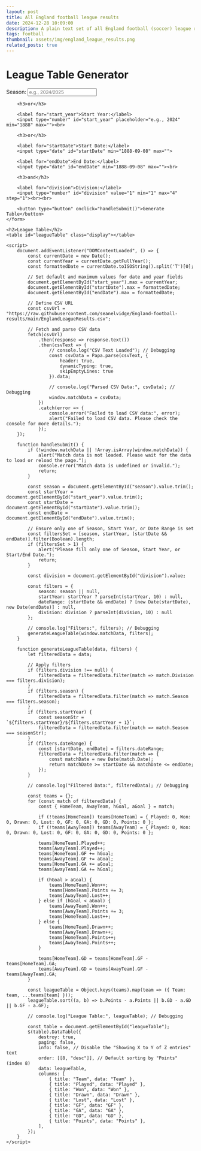 ```yaml
---
layout: post
title: All England football league results
date: 2024-12-28 10:09:00
description: A plain text set of all England football (soccer) league results from 1888 to present.
tags: football
thumbnail: assets/img/england_league_results.png
related_posts: true
---
```


<html lang="en">
<head>
    <meta charset="UTF-8">
    <meta name="viewport" content="width=device-width, initial-scale=1.0">
    <title>League Table Generator</title>
    <script src="https://cdnjs.cloudflare.com/ajax/libs/PapaParse/5.4.1/papaparse.min.js"></script>
    <script src="https://cdn.jsdelivr.net/npm/jquery@3.6.0/dist/jquery.min.js"></script>
    <script src="https://cdn.datatables.net/1.13.4/js/jquery.dataTables.min.js"></script>
    <link rel="stylesheet" href="https://cdn.datatables.net/1.13.4/css/jquery.dataTables.min.css">
</head>
<body>
    <h1>League Table Generator</h1>
    <form id="leagueForm">
        <label for="season">Season:</label>
        <input type="text" id="season" placeholder="e.g., 2024/2025"><br>

        <h3>or</h3>

        <label for="start_year">Start Year:</label>
        <input type="number" id="start_year" placeholder="e.g., 2024" min="1888" max=""><br>

        <h3>or</h3>

        <label for="startDate">Start Date:</label>
        <input type="date" id="startDate" min="1888-09-08" max="">

        <label for="endDate">End Date:</label>
        <input type="date" id="endDate" min="1888-09-08" max=""><br>

        <h3>and</h3>

        <label for="division">Division:</label>
        <input type="number" id="division" value="1" min="1" max="4" step="1"><br><br>

        <button type="button" onclick="handleSubmit()">Generate Table</button>
    </form>

    <h2>League Table</h2>
    <table id="leagueTable" class="display"></table>

    <script>
        document.addEventListener("DOMContentLoaded", () => {
            const currentDate = new Date();
            const currentYear = currentDate.getFullYear();
            const formattedDate = currentDate.toISOString().split('T')[0];

            // Set default and maximum values for date and year fields
            document.getElementById("start_year").max = currentYear;
            document.getElementById("startDate").max = formattedDate;
            document.getElementById("endDate").max = formattedDate;

            // Define CSV URL
            const csvUrl = "https://raw.githubusercontent.com/seanelvidge/England-football-results/main/EnglandLeagueResults.csv";

            // Fetch and parse CSV data
            fetch(csvUrl)
                .then(response => response.text())
                .then(csvText => {
                    // console.log("CSV Text Loaded"); // Debugging
                    const csvData = Papa.parse(csvText, {
                        header: true,
                        dynamicTyping: true,
                        skipEmptyLines: true
                    }).data;

                    // console.log("Parsed CSV Data:", csvData); // Debugging
                    window.matchData = csvData;
                })
                .catch(error => {
                    console.error("Failed to load CSV data:", error);
                    alert("Failed to load CSV data. Please check the console for more details.");
                });
        });

        function handleSubmit() {
            if (!window.matchData || !Array.isArray(window.matchData)) {
                alert("Match data is not loaded. Please wait for the data to load or reload the page.");
                console.error("Match data is undefined or invalid.");
                return;
            }

            const season = document.getElementById("season").value.trim();
            const startYear = document.getElementById("start_year").value.trim();
            const startDate = document.getElementById("startDate").value.trim();
            const endDate = document.getElementById("endDate").value.trim();

            // Ensure only one of Season, Start Year, or Date Range is set
            const filtersSet = [season, startYear, (startDate && endDate)].filter(Boolean).length;
            if (filtersSet > 1) {
                alert("Please fill only one of Season, Start Year, or Start/End Date.");
                return;
            }

            const division = document.getElementById("division").value;

            const filters = {
                season: season || null,
                startYear: startYear ? parseInt(startYear, 10) : null,
                dateRange: (startDate && endDate) ? [new Date(startDate), new Date(endDate)] : null,
                division: division ? parseInt(division, 10) : null
            };

            // console.log("Filters:", filters); // Debugging
            generateLeagueTable(window.matchData, filters);
        }

        function generateLeagueTable(data, filters) {
            let filteredData = data;

            // Apply filters
            if (filters.division !== null) {
                filteredData = filteredData.filter(match => match.Division === filters.division);
            }
            if (filters.season) {
                filteredData = filteredData.filter(match => match.Season === filters.season);
            }
            if (filters.startYear) {
                const seasonStr = `${filters.startYear}/${filters.startYear + 1}`;
                filteredData = filteredData.filter(match => match.Season === seasonStr);
            }
            if (filters.dateRange) {
                const [startDate, endDate] = filters.dateRange;
                filteredData = filteredData.filter(match => {
                    const matchDate = new Date(match.Date);
                    return matchDate >= startDate && matchDate <= endDate;
                });
            }

            // console.log("Filtered Data:", filteredData); // Debugging

            const teams = {};
            for (const match of filteredData) {
                const { HomeTeam, AwayTeam, hGoal, aGoal } = match;

                if (!teams[HomeTeam]) teams[HomeTeam] = { Played: 0, Won: 0, Drawn: 0, Lost: 0, GF: 0, GA: 0, GD: 0, Points: 0 };
                if (!teams[AwayTeam]) teams[AwayTeam] = { Played: 0, Won: 0, Drawn: 0, Lost: 0, GF: 0, GA: 0, GD: 0, Points: 0 };

                teams[HomeTeam].Played++;
                teams[AwayTeam].Played++;
                teams[HomeTeam].GF += hGoal;
                teams[AwayTeam].GF += aGoal;
                teams[HomeTeam].GA += aGoal;
                teams[AwayTeam].GA += hGoal;

                if (hGoal > aGoal) {
                    teams[HomeTeam].Won++;
                    teams[HomeTeam].Points += 3;
                    teams[AwayTeam].Lost++;
                } else if (hGoal < aGoal) {
                    teams[AwayTeam].Won++;
                    teams[AwayTeam].Points += 3;
                    teams[HomeTeam].Lost++;
                } else {
                    teams[HomeTeam].Drawn++;
                    teams[AwayTeam].Drawn++;
                    teams[HomeTeam].Points++;
                    teams[AwayTeam].Points++;
                }

                teams[HomeTeam].GD = teams[HomeTeam].GF - teams[HomeTeam].GA;
                teams[AwayTeam].GD = teams[AwayTeam].GF - teams[AwayTeam].GA;
            }

            const leagueTable = Object.keys(teams).map(team => ({ Team: team, ...teams[team] }));
            leagueTable.sort((a, b) => b.Points - a.Points || b.GD - a.GD || b.GF - a.GF);

            // console.log("League Table:", leagueTable); // Debugging

            const table = document.getElementById("leagueTable");
            $(table).DataTable({
                destroy: true,
                paging: false,
                info: false, // Disable the "Showing X to Y of Z entries" text
                order: [[8, "desc"]], // Default sorting by "Points" (index 8)
                data: leagueTable,
                columns: [
                    { title: "Team", data: "Team" },
                    { title: "Played", data: "Played" },
                    { title: "Won", data: "Won" },
                    { title: "Drawn", data: "Drawn" },
                    { title: "Lost", data: "Lost" },
                    { title: "GF", data: "GF" },
                    { title: "GA", data: "GA" },
                    { title: "GD", data: "GD" },
                    { title: "Points", data: "Points" },
                ],
            });
        }
    </script>

</body>
</html>
